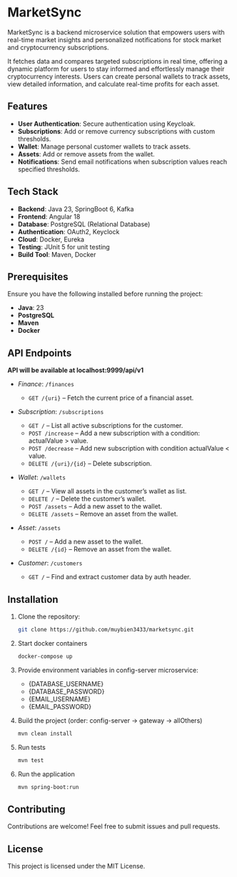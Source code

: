 # MarketSync

MarketSync is a backend microservice solution that empowers users with real-time market insights 
and personalized notifications for stock market and cryptocurrency subscriptions.

It fetches data and compares targeted subscriptions in real time, offering a dynamic platform 
for users to stay informed and effortlessly manage their cryptocurrency interests. 
Users can create personal wallets to track assets, view detailed information, 
and calculate real-time profits for each asset.

## Features

- **User Authentication**: Secure authentication using Keycloak.
- **Subscriptions**: Add or remove currency subscriptions with custom thresholds.
- **Wallet**: Manage personal customer wallets to track assets.
- **Assets**: Add or remove assets from the wallet.
- **Notifications**: Send email notifications when subscription values reach specified thresholds.

## Tech Stack

- **Backend**: Java 23, SpringBoot 6, Kafka
- **Frontend**: Angular 18
- **Database**: PostgreSQL (Relational Database)
- **Authentication**: OAuth2, Keyclock
- **Cloud**: Docker, Eureka
- **Testing**: JUnit 5 for unit testing
- **Build Tool**: Maven, Docker

## Prerequisites

Ensure you have the following installed before running the project:

- **Java**: 23
- **PostgreSQL**
- **Maven**
- **Docker**

## API Endpoints

**API will be available at localhost:9999/api/v1**

- *Finance*: `/finances`
    - `GET /{uri}` – Fetch the current price of a financial asset.

- *Subscription*: `/subscriptions`
    - `GET /` – List all active subscriptions for the customer.
    - `POST /increase` – Add a new subscription with a condition: actualValue > value.
    - `POST /decrease` – Add new subscription with condition actualValue < value.
    - `DELETE /{uri}/{id}` – Delete subscription.

- *Wallet*: `/wallets`
    - `GET /` – View all assets in the customer’s wallet as list.
    - `DELETE /` – Delete the customer’s wallet.
    - `POST /assets` – Add a new asset to the wallet.
    - `DELETE /assets` – Remove an asset from the wallet.

- *Asset*: `/assets`
    - `POST /` – Add a new asset to the wallet.
    - `DELETE /{id}` – Remove an asset from the wallet.
  
- *Customer*: `/customers`
    - `GET /` – Find and extract customer data by auth header.

## Installation

1. Clone the repository:
   ```bash
   git clone https://github.com/muybien3433/marketsync.git
   ```
   
2. Start docker containers
   ```bash
   docker-compose up
   ```
   
3. Provide environment variables in config-server microservice:
      - {DATABASE_USERNAME}
      - {DATABASE_PASSWORD}
      - {EMAIL_USERNAME}
      - {EMAIL_PASSWORD}

4. Build the project (order: config-server -> gateway -> allOthers)
   ```bash
   mvn clean install
   ```
   
5. Run tests
   ```bash
   mvn test
   ```
   
6. Run the application
   ```bash
   mvn spring-boot:run
   ```

## Contributing
Contributions are welcome! Feel free to submit issues and pull requests.

## License
This project is licensed under the MIT License.
